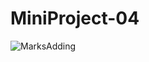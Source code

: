 # MiniProject-04

![MarksAdding](https://github.com/Akashkohli28/MiniProject-04/assets/157935999/c2f9e19e-dead-4e70-b8f8-5896139dc962)
